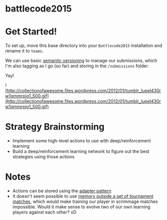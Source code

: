 # battlecode2015

Get Started!
============

To set up, move this base directory into your `Battlecode2015` installation and rename it to `teams`.

We can use basic [semantic versioning](http://semver.org/) to manage our submissions, which I'm also tagging as I go (so far) and storing in the `/submissions` folder.

Yay!

![http://collectionofawesome.files.wordpress.com/2012/01/tumblr_lupel430rw1qmmrpjo1_500.gif](http://collectionofawesome.files.wordpress.com/2012/01/tumblr_lupel430rw1qmmrpjo1_500.gif)


Strategy Brainstorming
======================

* Implement some high-level actions to use with deep/reinforcement learning
* Build a deep/reinforcement learning network to figure out the best strategies using those actions

Notes
==========

* Actions can be stored using the [adapter pattern](http://stackoverflow.com/questions/4280727/java-creating-an-array-of-methods)
* It doesn't seem possible to use [memory outside a set of tournament matches](https://www.dropbox.com/s/p705l3mvbr85j0w/Screenshot%202015-01-15%2012.53.26.png?dl=0), which would make training our player in scrimmage matches impossible. Would it make sense to evolve two of our own learning players against each other? xD

